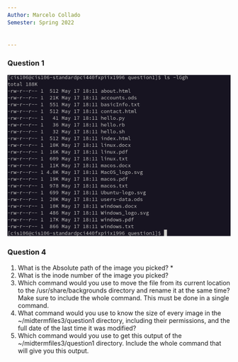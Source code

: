 ```yaml
---
Author: Marcelo Collado 
Semester: Spring 2022


---
```


### Question 1 

![q1](q1.png)











### Question 4
1. What is the Absolute path of the image you picked?
   * 
2. What is the inode number of the image you picked?
3. Which command would you use to move the file from its current location to the
/usr/share/backgrounds directory and rename it at the same time? Make sure to include the
whole command. This must be done in a single command.
3. What command would you use to know the size of every image in the ~/midtermfiles3/question1
directory, including their permissions, and the full date of the last time it was modified?
4. Which command would you use to get this output of the ~/midtermfiles3/question1 directory. Include
the whole command that will give you this output.
